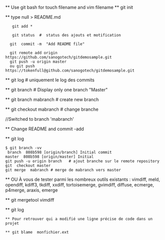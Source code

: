 ** Use git bash for  touch filename and  vim  filename 
** git init


**  type null > README.md

```
   git add *

   git status  #  status des ajouts et motification

  git  commit -m  "Add README file"

  git remote add origin https://github.com/sanogotech/gitdemosample.git
  git push -u origin master
  ou git push https://tokenfull@github.com/sanogotech/gitdemosample.git

```
** git log # uniquement le log des commits

**  git  branch  # Display  only one branch  "Master"

**  git  branch  mabranch   # create new branch

**  git  checkout  mabranch  # change branche

//Switched to branch 'mabranch'

**  Change  README and  commit -add

** git log
```
$ git branch -vv
 branch  808b598 [origin/branch] Initial commit                                                                                                                         master  808b598 [origin/master] Initial 
git push -u origin branch   # ajout branche sur le remote repository
git  checkout master
git merge  mabranch # merge de mabranch vers master
```
** OU À vous de tester parmi les nombreux outils existants : vimdiff, meld, opendiff, kdiff3, tkdiff, xxdiff, tortoisemerge, gvimdiff, diffuse, ecmerge, p4merge, araxis, emerge

** git mergetool vimdiff

** git log

```
** Pour retrouver qui a modifié une ligne précise de code dans un projet

** git blame  monfichier.ext

```
